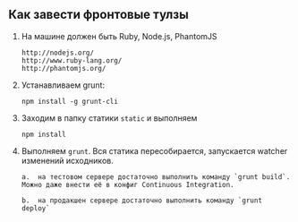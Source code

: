 ## Как завести фронтовые тулзы ##

1.	На машине должен быть Ruby, Node.js, PhantomJS

		http://nodejs.org/
		http://www.ruby-lang.org/
		http://phantomjs.org/

2.	Устанавливаем grunt:

		npm install -g grunt-cli

3.	Заходим в папку статики `static` и выполняем

		npm install

4.	Выполняем `grunt`. Вся статика пересобирается, запускается watcher изменений исходников.

		a.	на тестовом сервере достаточно выполнить команду `grunt build`. Можно даже внести её в конфиг Continuous Integration.
		
		b.	на продакшен сервере достаточно выполнить команду `grunt deploy`
